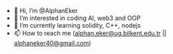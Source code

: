 - 👋 Hi, I’m @AlphanEker
- 👀 I’m interested in coding AI, web3 and OOP
- 🌱 I’m currently learning solidity, C++, nodejs
- 📫 How to reach me (alphan.eker@ug.bilkent.edu.tr || alphaneker40@gmail.com)

<!---
AlphanEker/AlphanEker is a ✨ special ✨ repository because its `README.md` (this file) appears on your GitHub profile.
You can click the Preview link to take a look at your changes.
--->
